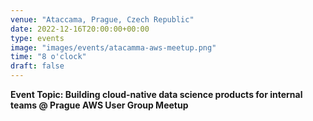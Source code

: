 ```yaml
---
venue: "Ataccama, Prague, Czech Republic"
date: 2022-12-16T20:00:00+00:00
type: events
image: "images/events/atacamma-aws-meetup.png"
time: "8 o'clock"
draft: false
---
```

__Event Topic: Building cloud-native data science products for internal teams @ Prague AWS User Group Meetup__


